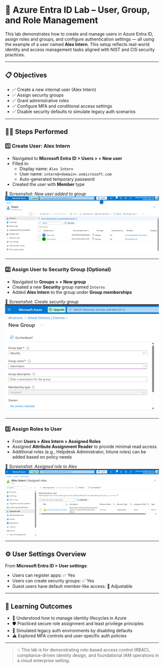 # 🔐 Azure Entra ID Lab – User, Group, and Role Management

This lab demonstrates how to create and manage users in Azure Entra ID, assign roles and groups, and configure authentication settings — all using the example of a user named **Alex Intern**. This setup reflects real-world identity and access management tasks aligned with NIST and CIS security practices.

---

## 📋 Objectives

- ✅ Create a new internal user (Alex Intern)  
- ✅ Assign security groups  
- ✅ Grant administrative roles  
- ✅ Configure MFA and conditional access settings  
- ✅ Disable security defaults to simulate legacy auth scenarios

---

## 👨‍💻 Steps Performed

### 1️⃣ Create User: **Alex Intern**
- Navigated to **Microsoft Entra ID > Users > + New user**
- Filled in:
  - Display name: `Alex Intern`
  - User name: `intern@<domain>.onmicrosoft.com`
  - Auto-generated temporary password
- Created the user with **Member** type

📸 _Screenshot: New user added to group_
![New user](./new%20user%20added%20to%20group.png)

---

### 2️⃣ Assign User to Security Group (Optional)
- Navigated to **Groups > + New group**
- Created a new **Security** group named `Interns`
- Added **Alex Intern** to the group under **Group memberships**

📸 _Screenshot: Create security group_
![Security group](./Create%20security%20group.png)

---

### 3️⃣ Assign Roles to User
- From **Users > Alex Intern > Assigned Roles**
- Assigned **Attribute Assignment Reader** to provide minimal read access
- Additional roles (e.g., Helpdesk Administrator, Intune roles) can be added based on policy needs

📸 _Screenshot: Assigned role to Alex_
![Role assignment](./Assigned%20role%20to%20ALex.png)

---

## ⚙️ User Settings Overview
From **Microsoft Entra ID > User settings**:
- Users can register apps: ✅ Yes
- Users can create security groups: ✅ Yes
- Guest users have default member-like access: 🔄 Adjustable

---

## 📌 Learning Outcomes

- 🔐 Understood how to manage identity lifecycles in Azure
- 🛡 Practiced secure role assignment and least privilege principles
- 🚫 Simulated legacy auth environments by disabling defaults
- ⚠️ Explored MFA controls and user-specific auth policies

---

> 💡 This lab is for demonstrating role-based access control (RBAC), compliance-driven identity design, and foundational IAM operations in a cloud enterprise setting.

